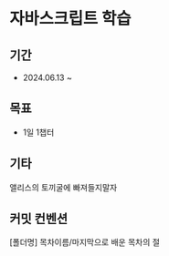 # 자바스크립트 학습

## 기간
- 2024.06.13 ~

## 목표
- 1일 1챕터

## 기타
앨리스의 토끼굴에 빠져들지말자


## 커밋 컨벤션
[폴더명] 목차이름/마지막으로 배운 목차의 절
